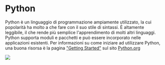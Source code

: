 # Python

​Python è un linguaggio di programmazione ampiamente utilizzato, la cui popolarità ha molto a che fare con il suo stile di sintassi. È altamente leggibile, il che rende più semplice l'apprendimento di molti altri linguaggi. Python supporta moduli e pacchetti e può essere incorporato nelle applicazioni esistenti. Per informazioni su come iniziare ad utilizzare Python, una buona risorsa è la pagina ["Getting Started"](https://www.python.org/about/gettingstarted/) sul sito [Python.org](https://www.python.org)

![](https://files.gitbook.com/v0/b/gitbook-x-prod.appspot.com/o/spaces%2FY5ZuHF3yuXFWp1C46ZSo%2Fuploads%2Fgit-blob-6bd72c745aa81df1f25c09989fa19f672c631e59%2Fpythonlogo.jpg?alt=media)
